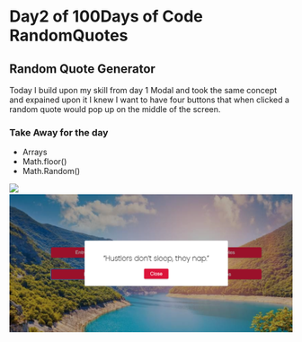 # Day2 of 100Days of Code RandomQuotes

## Random Quote Generator 
Today I build upon my skill from day 1 Modal and took the same concept and expained upon it 
I knew I want to have four buttons that when clicked a random quote would pop up on the middle of the screen.

### Take Away for the day
- Arrays 
- Math.floor()
- Math.Random()

![](images/loadingPage.png)
![](images/quotePage.png)
